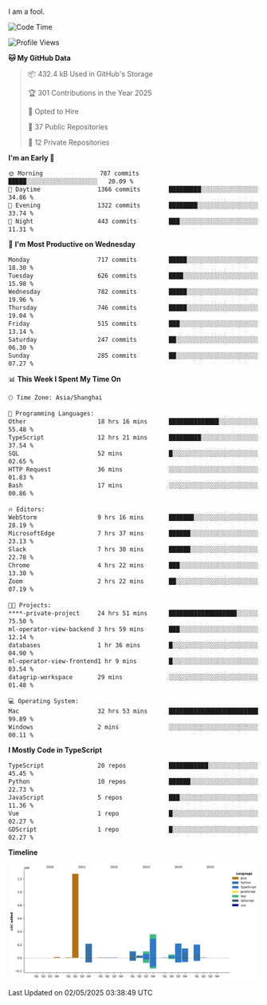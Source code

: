 I am a fool.

<!--START_SECTION:waka-->
![Code Time](http://img.shields.io/badge/Code%20Time-2%2C965%20hrs%2024%20mins-blue)

![Profile Views](http://img.shields.io/badge/Profile%20Views-2-blue)

**🐱 My GitHub Data** 

> 📦 432.4 kB Used in GitHub's Storage 
 > 
> 🏆 301 Contributions in the Year 2025
 > 
> 💼 Opted to Hire
 > 
> 📜 37 Public Repositories 
 > 
> 🔑 12 Private Repositories 
 > 
**I'm an Early 🐤** 

```text
🌞 Morning                787 commits         █████░░░░░░░░░░░░░░░░░░░░   20.09 % 
🌆 Daytime                1366 commits        █████████░░░░░░░░░░░░░░░░   34.86 % 
🌃 Evening                1322 commits        ████████░░░░░░░░░░░░░░░░░   33.74 % 
🌙 Night                  443 commits         ███░░░░░░░░░░░░░░░░░░░░░░   11.31 % 
```
📅 **I'm Most Productive on Wednesday** 

```text
Monday                   717 commits         █████░░░░░░░░░░░░░░░░░░░░   18.30 % 
Tuesday                  626 commits         ████░░░░░░░░░░░░░░░░░░░░░   15.98 % 
Wednesday                782 commits         █████░░░░░░░░░░░░░░░░░░░░   19.96 % 
Thursday                 746 commits         █████░░░░░░░░░░░░░░░░░░░░   19.04 % 
Friday                   515 commits         ███░░░░░░░░░░░░░░░░░░░░░░   13.14 % 
Saturday                 247 commits         ██░░░░░░░░░░░░░░░░░░░░░░░   06.30 % 
Sunday                   285 commits         ██░░░░░░░░░░░░░░░░░░░░░░░   07.27 % 
```


📊 **This Week I Spent My Time On** 

```text
🕑︎ Time Zone: Asia/Shanghai

💬 Programming Languages: 
Other                    18 hrs 16 mins      ██████████████░░░░░░░░░░░   55.48 % 
TypeScript               12 hrs 21 mins      █████████░░░░░░░░░░░░░░░░   37.54 % 
SQL                      52 mins             █░░░░░░░░░░░░░░░░░░░░░░░░   02.65 % 
HTTP Request             36 mins             ░░░░░░░░░░░░░░░░░░░░░░░░░   01.83 % 
Bash                     17 mins             ░░░░░░░░░░░░░░░░░░░░░░░░░   00.86 % 

🔥 Editors: 
WebStorm                 9 hrs 16 mins       ███████░░░░░░░░░░░░░░░░░░   28.19 % 
MicrosoftEdge            7 hrs 37 mins       ██████░░░░░░░░░░░░░░░░░░░   23.13 % 
Slack                    7 hrs 30 mins       ██████░░░░░░░░░░░░░░░░░░░   22.78 % 
Chrome                   4 hrs 22 mins       ███░░░░░░░░░░░░░░░░░░░░░░   13.30 % 
Zoom                     2 hrs 22 mins       ██░░░░░░░░░░░░░░░░░░░░░░░   07.19 % 

🐱‍💻 Projects: 
****-private-project     24 hrs 51 mins      ███████████████████░░░░░░   75.50 % 
ml-operator-view-backend 3 hrs 59 mins       ███░░░░░░░░░░░░░░░░░░░░░░   12.14 % 
databases                1 hr 36 mins        █░░░░░░░░░░░░░░░░░░░░░░░░   04.90 % 
ml-operator-view-frontend1 hr 9 mins         █░░░░░░░░░░░░░░░░░░░░░░░░   03.54 % 
datagrip-workspace       29 mins             ░░░░░░░░░░░░░░░░░░░░░░░░░   01.48 % 

💻 Operating System: 
Mac                      32 hrs 53 mins      █████████████████████████   99.89 % 
Windows                  2 mins              ░░░░░░░░░░░░░░░░░░░░░░░░░   00.11 % 
```

**I Mostly Code in TypeScript** 

```text
TypeScript               20 repos            ███████████░░░░░░░░░░░░░░   45.45 % 
Python                   10 repos            ██████░░░░░░░░░░░░░░░░░░░   22.73 % 
JavaScript               5 repos             ███░░░░░░░░░░░░░░░░░░░░░░   11.36 % 
Vue                      1 repo              █░░░░░░░░░░░░░░░░░░░░░░░░   02.27 % 
GDScript                 1 repo              █░░░░░░░░░░░░░░░░░░░░░░░░   02.27 % 
```



**Timeline**

![Lines of Code chart](https://raw.githubusercontent.com/VeejaLiu/VeejaLiu/master/assets/bar_graph.png)


 Last Updated on 02/05/2025 03:38:49 UTC
<!--END_SECTION:waka-->
